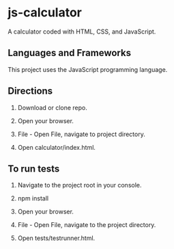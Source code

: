 # js-calculator

A calculator coded with HTML, CSS, and JavaScript.

## Languages and Frameworks

This project uses the JavaScript programming language.

## Directions

1. Download or clone repo.

2. Open your browser.

3. File - Open File, navigate to project directory.

4. Open calculator/index.html.

## To run tests

1. Navigate to the project root in your console.

2. npm install

3. Open your browser.

4. File - Open File, navigate to the project directory.

5. Open tests/testrunner.html.


